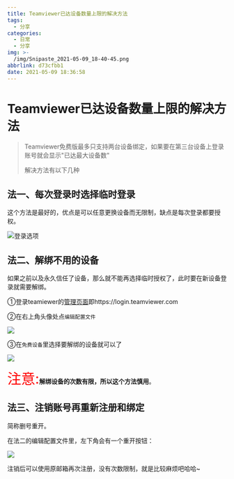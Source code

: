 ```yaml
---
title: Teamviewer已达设备数量上限的解决方法
tags:
  - 分享
categories:
  - 日常
  - 分享
img: >-
  /img/Snipaste_2021-05-09_18-40-45.png
abbrlink: d73cfbb1
date: 2021-05-09 18:36:58
---
```


# Teamviewer已达设备数量上限的解决方法

> Teamviewer免费版最多只支持两台设备绑定，如果要在第三台设备上登录账号就会显示"已达最大设备数"
>
> 解决方法有以下几种

## 法一、每次登录时选择临时登录

这个方法是最好的，优点是可以任意更换设备而无限制，缺点是每次登录都要授权。

![登录选项](https://www.pianshen.com/images/793/dfa848de1e94c0a12d82d11bcc3d3909.png)

## 法二、解绑不用的设备

如果之前以及永久信任了设备，那么就不能再选择临时授权了，此时要在新设备登录就需要解绑。

①登录teamiewer的[管理页面](https://login.teamviewer.com)即https://login.teamviewer.com

②在右上角头像处点`编辑配置文件`

![](/img/image-20210509185157190.png)

③在`免费设备`里选择要解绑的设备就可以了

![](/img/image-20210509185332082.png)

<font color=red size=6>注意:</font>**解绑设备的次数有限，所以这个方法慎用**。

## 法三、注销账号再重新注册和绑定

简称删号重开。

在法二的编辑配置文件里，左下角会有一个重开按钮：

![](/img/image-20210509185738737.png)

注销后可以使用原邮箱再次注册，没有次数限制，就是比较麻烦吧哈哈~